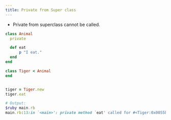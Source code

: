 ```yaml
---
title: Private from Super class
---
```


- Private from superclass cannot be called.

```rb
class Animal
  private

  def eat
      p "I eat."
  end
end

class Tiger < Animal
end


tiger = Tiger.new
tiger.eat

# Output:
$ruby main.rb
main.rb:13:in `<main>': private method `eat' called for #<Tiger:0x0055b4308426e8> (NoMethodError)
```